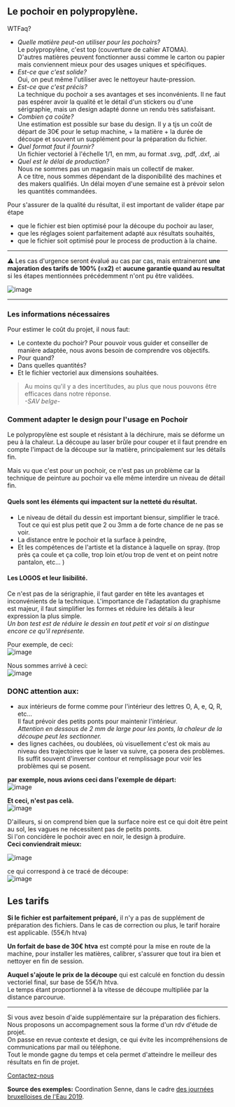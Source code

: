 ## Le pochoir en polypropylène.  
WTFaq?  

- _Quelle matière peut-on utiliser pour les pochoirs?_   
Le polypropylène, c'est top (couverture de cahier ATOMA).  
D'autres matières peuvent fonctionner aussi comme le carton ou papier mais conviennent mieux pour des usages uniques et spécifiques.  
- _Est-ce que c'est solide?_   
Oui, on peut même l'utiliser avec le nettoyeur haute-pression.
- _Est-ce que c'est précis?_  
La technique du pochoir a ses avantages et ses inconvénients. Il ne faut pas espérer avoir la qualité et le détail d'un stickers ou d'une sérigraphie, mais un design adapté donne un rendu très satisfaisant.
- _Combien ça coûte?_    
Une estimation est possible sur base du design. Il y a tjs un coût de départ de 30€ pour le setup machine, + la matière + la durée de découpe et souvent un supplément pour la préparation du fichier.    
- _Quel format faut il fournir?_  
Un fichier vectoriel à l'échelle 1/1, en mm, au format .svg, .pdf, .dxf, .ai
- _Quel est le délai de production?_  
Nous ne sommes pas un magasin mais un collectif de maker.   
A ce titre, nous sommes dépendant de la disponibilité des machines et des makers qualifiés. Un délai moyen d'une semaine est à prévoir selon les quantités commandées.   

Pour s'assurer de la qualité du résultat, il est important de valider étape par étape  
  - que le fichier est bien optimisé pour la découpe du pochoir au laser,
  - que les réglages soient parfaitement adapté aux résultats souhaités,
  - que le fichier soit optimisé pour le process de production à la chaine.    

---

:warning: Les cas d'urgence seront évalué au cas par cas, mais entraineront **une majoration des tarifs de 100% (=x2)** et **aucune garantie quand au resultat** si les étapes mentionnées précédemment n'ont pu être validées.  

![image](https://user-images.githubusercontent.com/12049360/54682572-92bd8f80-4b0f-11e9-8c38-69e4c4ec8231.png)

---

### Les informations nécessaires
Pour estimer le coût du projet, il nous faut:
- Le contexte du pochoir? Pour pouvoir vous guider et conseiller de manière adaptée, nous avons besoin de comprendre vos objectifs.  
- Pour quand?
- Dans quelles quantités?
- Et le fichier vectoriel aux dimensions souhaitées.

>Au moins qu'il y a des incertitudes, au plus que nous pouvons être efficaces dans notre réponse.  
_-SAV belge-_

### Comment adapter le design pour l'usage en Pochoir

Le polypropylène est souple et résistant à la déchirure, mais se déforme un peu à la chaleur. La découpe au laser brûle pour couper et il faut prendre en compte l'impact de la découpe sur la matière, principalement sur les détails fin.  

Mais vu que c'est pour un pochoir, ce n'est pas un problème car la technique de peinture au pochoir va elle même interdire un niveau de détail fin.  

#### Quels sont les éléments qui impactent sur la netteté du résultat.  
- Le niveau de détail du dessin est important biensur, simplifier le tracé. Tout ce qui est plus petit que 2 ou 3mm a de forte chance de ne pas se voir.  
- La distance entre le pochoir et la surface à peindre,
- Et les compétences de l'artiste et la distance à laquelle on spray. (trop près ça coule et ça colle, trop loin et/ou trop de vent et on peint notre pantalon, etc... )

#### Les LOGOS et leur lisibilité.
Ce n'est pas de la sérigraphie, il faut garder en tête les avantages et inconvénients de la technique.
L'importance de l'adaptation du graphisme est majeur, il faut simplifier les formes et réduire les détails à leur expression la plus simple.  
_Un bon test est de réduire le dessin en tout petit et voir si on distingue encore ce qu'il représente._

Pour exemple, de ceci:  
![image](https://user-images.githubusercontent.com/12049360/51742734-e7f29d00-209a-11e9-8b9d-30db3470db96.png)

Nous sommes arrivé à ceci:  
![image](https://user-images.githubusercontent.com/12049360/53415420-80997700-39d1-11e9-8405-2d097015db89.png)



### DONC attention aux:
- aux intérieurs de forme comme pour l'intérieur des lettres O, A, e, Q, R, etc...  
Il faut prévoir des petits ponts pour maintenir l'intérieur.  
_Attention en dessous de 2 mm de large pour les ponts, la chaleur de la découpe peut les sectionner._  
- des lignes cachées, ou doublées, où visuellement c'est ok mais au niveau des trajectoires que le laser va suivre, ça posera des problèmes.  
Ils suffit souvent d'inverser contour et remplissage pour voir les problèmes qui se posent.

**par exemple, nous avions ceci dans l'exemple de départ:**  
![image](https://user-images.githubusercontent.com/12049360/52291846-a05df200-2973-11e9-9eec-2f542d0301ba.png)

**Et ceci, n'est pas celà.**  
![image](https://user-images.githubusercontent.com/12049360/52291856-a3f17900-2973-11e9-900c-3b97a1118020.png)

D'ailleurs, si on comprend bien que la surface noire est ce qui doit être peint au sol, les vagues ne nécessitent pas de petits ponts.  
Si l'on concidère le pochoir avec en noir, le design à produire.  
**Ceci conviendrait mieux:**

![image](https://user-images.githubusercontent.com/12049360/52291861-a81d9680-2973-11e9-8499-52308e4cea82.png)

ce qui correspond à ce tracé de découpe:  
![image](https://user-images.githubusercontent.com/12049360/52291868-abb11d80-2973-11e9-9718-6967d8e42e68.png)

## Les tarifs
**Si le fichier est parfaitement préparé,** il n'y a pas de supplément de préparation des fichiers. Dans le cas de correction ou plus, le tarif horaire est applicable. (55€/h htva)

**Un forfait de base de 30€ htva** est compté pour la mise en route de la machine, pour installer les matières, calibrer, s'assurer que tout ira bien et nettoyer en fin de session.

**Auquel s'ajoute le prix de la découpe** qui est calculé en fonction du dessin vectoriel final, sur base de 55€/h htva.  
Le temps étant proportionnel à la vitesse de découpe multipliée par la distance parcourue.  

---

Si vous avez besoin d'aide supplémentaire sur la préparation des fichiers.  
Nous proposons un accompagnement sous la forme d'un rdv d'étude de projet.  
On passe en revue contexte et design, ce qui évite les incompréhensions de communications par mail ou téléphone.  
Tout le monde gagne du temps et cela permet d'atteindre le meilleur des résultats en fin de projet.

[Contactez-nous]()

**Source des exemples:** Coordination Senne, dans le cadre [des journées bruxelloises de l'Eau 2019](https://www.coordinationsenne.be/mailer/mailer_BRU-Waterdagen-JourneesdelEau_2019/emailbody_FR-NL.htm).  
